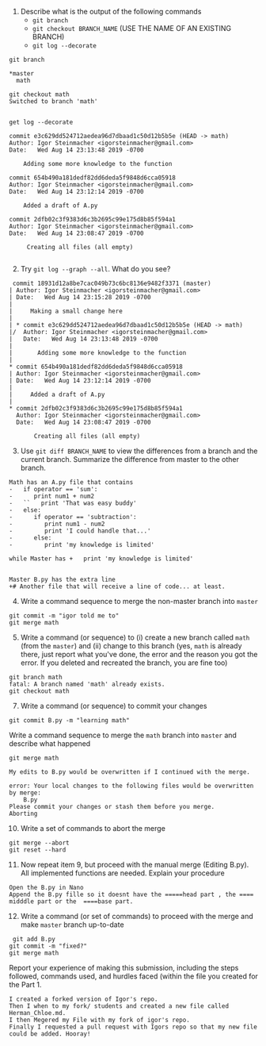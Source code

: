 
1. Describe what is the output of the following commands
    -  `git branch` 
    -  `git checkout BRANCH_NAME` (USE THE NAME OF AN EXISTING BRANCH)
    -  `git log --decorate`
````
git branch 

*master
  math

git checkout math
Switched to branch 'math'


get log --decorate

commit e3c629dd524712aedea96d7dbaad1c50d12b5b5e (HEAD -> math)
Author: Igor Steinmacher <igorsteinmacher@gmail.com>
Date:   Wed Aug 14 23:13:48 2019 -0700

    Adding some more knowledge to the function

commit 654b490a181dedf82dd6deda5f9848d6cca05918
Author: Igor Steinmacher <igorsteinmacher@gmail.com>
Date:   Wed Aug 14 23:12:14 2019 -0700

    Added a draft of A.py

commit 2dfb02c3f9383d6c3b2695c99e175d8b85f594a1
Author: Igor Steinmacher <igorsteinmacher@gmail.com>
Date:   Wed Aug 14 23:08:47 2019 -0700

     Creating all files (all empty)


````
2. Try `git log --graph --all`. What do you see?

````
 commit 18931d12a8be7cac049b73c6bc8136e9482f3371 (master)
| Author: Igor Steinmacher <igorsteinmacher@gmail.com>
| Date:   Wed Aug 14 23:15:28 2019 -0700
| 
|     Making a small change here
|   
| * commit e3c629dd524712aedea96d7dbaad1c50d12b5b5e (HEAD -> math)
|/  Author: Igor Steinmacher <igorsteinmacher@gmail.com>
|   Date:   Wed Aug 14 23:13:48 2019 -0700
|   
|       Adding some more knowledge to the function
| 
* commit 654b490a181dedf82dd6deda5f9848d6cca05918
| Author: Igor Steinmacher <igorsteinmacher@gmail.com>
| Date:   Wed Aug 14 23:12:14 2019 -0700
| 
|     Added a draft of A.py
| 
* commit 2dfb02c3f9383d6c3b2695c99e175d8b85f594a1
  Author: Igor Steinmacher <igorsteinmacher@gmail.com>
  Date:   Wed Aug 14 23:08:47 2019 -0700
  
       Creating all files (all empty)
````

3. Use `git diff BRANCH_NAME` to view the differences from a branch and the current branch.
   Summarize the difference from master to the other branch.

````
Math has an A.py file that contains 
-   if operator == 'sum':
-      print num1 + num2
-   ``   print 'That was easy buddy'
-   else:
-      if operator == 'subtraction':
-         print num1 - num2
-         print 'I could handle that...'
-      else:
-         print 'my knowledge is limited'

while Master has +   print 'my knowledge is limited'     


Master B.py has the extra line
+# Another file that will receive a line of code... at least.
````


4. Write a command sequence to merge the non-master branch into `master`

````
git commit -m "igor told me to"
git merge math

````

5. Write a command (or sequence) to (i) create a new branch called `math` (from the `master`) 
and (ii) change to this branch (yes, `math` is already there, just report what you've done, the error and the reason you got the error. If you deleted and recreated the branch, you are fine too)

````
git branch math
fatal: A branch named 'math' already exists.
git checkout math
````

7. Write a command (or sequence) to commit your changes

````
git commit B.py -m "learning math"

````

 Write a command sequence to merge the `math` branch into `master` and describe what happened

````
git merge math

My edits to B.py would be overwritten if I continued with the merge. 

error: Your local changes to the following files would be overwritten by merge:
	B.py
Please commit your changes or stash them before you merge.
Aborting
````
10. Write a set of commands to abort the merge
````
git merge --abort
git reset --hard
````
   
11. Now repeat item 9, but proceed with the manual merge (Editing B.py). All implemented functions are needed. Explain your procedure
````
Open the B.py in Nano 
Append the B.py fille so it doesnt have the =====head part , the ==== midddle part or the  ====base part.

````
12. Write a command (or set of commands) to proceed with the merge and make `master` branch up-to-date

````
 git add B.py
git commit -m "fixed?"
git merge math

````

Report your experience of making this submission, including the steps followed, commands used, and hurdles faced (within the file you created for the Part 1.
````
I created a forked version of Igor's repo.
Then I when to my fork/ students and created a new file called Herman_Chloe.md. 
I then Megered my File with my fork of igor's repo. 
Finally I requested a pull request with Igors repo so that my new file could be added. Hooray! 
````
